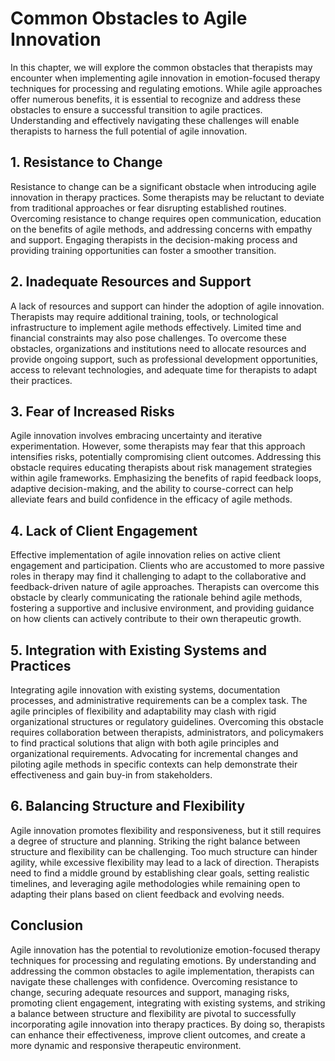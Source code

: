 Common Obstacles to Agile Innovation
=============================================

In this chapter, we will explore the common obstacles that therapists may encounter when implementing agile innovation in emotion-focused therapy techniques for processing and regulating emotions. While agile approaches offer numerous benefits, it is essential to recognize and address these obstacles to ensure a successful transition to agile practices. Understanding and effectively navigating these challenges will enable therapists to harness the full potential of agile innovation.

**1. Resistance to Change**
---------------------------

Resistance to change can be a significant obstacle when introducing agile innovation in therapy practices. Some therapists may be reluctant to deviate from traditional approaches or fear disrupting established routines. Overcoming resistance to change requires open communication, education on the benefits of agile methods, and addressing concerns with empathy and support. Engaging therapists in the decision-making process and providing training opportunities can foster a smoother transition.

**2. Inadequate Resources and Support**
---------------------------------------

A lack of resources and support can hinder the adoption of agile innovation. Therapists may require additional training, tools, or technological infrastructure to implement agile methods effectively. Limited time and financial constraints may also pose challenges. To overcome these obstacles, organizations and institutions need to allocate resources and provide ongoing support, such as professional development opportunities, access to relevant technologies, and adequate time for therapists to adapt their practices.

**3. Fear of Increased Risks**
------------------------------

Agile innovation involves embracing uncertainty and iterative experimentation. However, some therapists may fear that this approach intensifies risks, potentially compromising client outcomes. Addressing this obstacle requires educating therapists about risk management strategies within agile frameworks. Emphasizing the benefits of rapid feedback loops, adaptive decision-making, and the ability to course-correct can help alleviate fears and build confidence in the efficacy of agile methods.

**4. Lack of Client Engagement**
--------------------------------

Effective implementation of agile innovation relies on active client engagement and participation. Clients who are accustomed to more passive roles in therapy may find it challenging to adapt to the collaborative and feedback-driven nature of agile approaches. Therapists can overcome this obstacle by clearly communicating the rationale behind agile methods, fostering a supportive and inclusive environment, and providing guidance on how clients can actively contribute to their own therapeutic growth.

**5. Integration with Existing Systems and Practices**
------------------------------------------------------

Integrating agile innovation with existing systems, documentation processes, and administrative requirements can be a complex task. The agile principles of flexibility and adaptability may clash with rigid organizational structures or regulatory guidelines. Overcoming this obstacle requires collaboration between therapists, administrators, and policymakers to find practical solutions that align with both agile principles and organizational requirements. Advocating for incremental changes and piloting agile methods in specific contexts can help demonstrate their effectiveness and gain buy-in from stakeholders.

**6. Balancing Structure and Flexibility**
------------------------------------------

Agile innovation promotes flexibility and responsiveness, but it still requires a degree of structure and planning. Striking the right balance between structure and flexibility can be challenging. Too much structure can hinder agility, while excessive flexibility may lead to a lack of direction. Therapists need to find a middle ground by establishing clear goals, setting realistic timelines, and leveraging agile methodologies while remaining open to adapting their plans based on client feedback and evolving needs.

**Conclusion**
--------------

Agile innovation has the potential to revolutionize emotion-focused therapy techniques for processing and regulating emotions. By understanding and addressing the common obstacles to agile implementation, therapists can navigate these challenges with confidence. Overcoming resistance to change, securing adequate resources and support, managing risks, promoting client engagement, integrating with existing systems, and striking a balance between structure and flexibility are pivotal to successfully incorporating agile innovation into therapy practices. By doing so, therapists can enhance their effectiveness, improve client outcomes, and create a more dynamic and responsive therapeutic environment.
